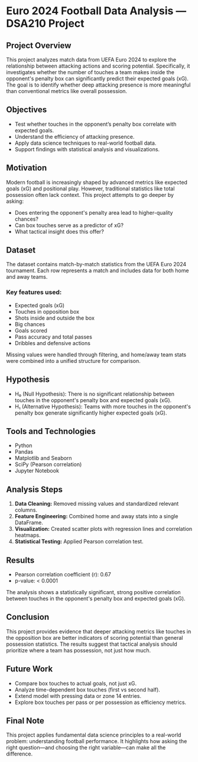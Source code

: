 
# Euro 2024 Football Data Analysis — DSA210 Project

## Project Overview

This project analyzes match data from UEFA Euro 2024 to explore the relationship between attacking actions and scoring potential. Specifically, it investigates whether the number of touches a team makes inside the opponent's penalty box can significantly predict their expected goals (xG). The goal is to identify whether deep attacking presence is more meaningful than conventional metrics like overall possession.

## Objectives

- Test whether touches in the opponent’s penalty box correlate with expected goals.
- Understand the efficiency of attacking presence.
- Apply data science techniques to real-world football data.
- Support findings with statistical analysis and visualizations.

## Motivation

Modern football is increasingly shaped by advanced metrics like expected goals (xG) and positional play. However, traditional statistics like total possession often lack context. This project attempts to go deeper by asking:

- Does entering the opponent's penalty area lead to higher-quality chances?
- Can box touches serve as a predictor of xG?
- What tactical insight does this offer?

## Dataset

The dataset contains match-by-match statistics from the UEFA Euro 2024 tournament. Each row represents a match and includes data for both home and away teams.

### Key features used:

- Expected goals (xG)
- Touches in opposition box
- Shots inside and outside the box
- Big chances
- Goals scored
- Pass accuracy and total passes
- Dribbles and defensive actions

Missing values were handled through filtering, and home/away team stats were combined into a unified structure for comparison.

## Hypothesis

- H₀ (Null Hypothesis): There is no significant relationship between touches in the opponent's penalty box and expected goals (xG).
- H₁ (Alternative Hypothesis): Teams with more touches in the opponent's penalty box generate significantly higher expected goals (xG).

## Tools and Technologies

- Python
- Pandas
- Matplotlib and Seaborn
- SciPy (Pearson correlation)
- Jupyter Notebook

## Analysis Steps

1. **Data Cleaning:** Removed missing values and standardized relevant columns.
2. **Feature Engineering:** Combined home and away stats into a single DataFrame.
3. **Visualization:** Created scatter plots with regression lines and correlation heatmaps.
4. **Statistical Testing:** Applied Pearson correlation test.

## Results

- Pearson correlation coefficient (r): 0.67
- p-value: < 0.0001

The analysis shows a statistically significant, strong positive correlation between touches in the opponent's penalty box and expected goals (xG).

## Conclusion

This project provides evidence that deeper attacking metrics like touches in the opposition box are better indicators of scoring potential than general possession statistics. The results suggest that tactical analysis should prioritize where a team has possession, not just how much.

## Future Work

- Compare box touches to actual goals, not just xG.
- Analyze time-dependent box touches (first vs second half).
- Extend model with pressing data or zone 14 entries.
- Explore box touches per pass or per possession as efficiency metrics.

## Final Note

This project applies fundamental data science principles to a real-world problem: understanding football performance. It highlights how asking the right question—and choosing the right variable—can make all the difference.
